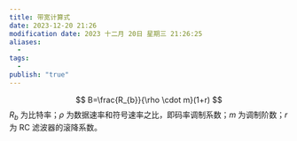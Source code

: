 ```yaml
---
title: 带宽计算式
date: 2023-12-20 21:26
modification date: 2023 十二月 20日 星期三 21:26:25
aliases:
  - 
tags:
  - 
publish: "true"
---
```

$$
B=\frac{R_{b}}{\rho \cdot m}(1+r)
$$
$R_{b}$ 为比特率；$\rho$ 为数据速率和符号速率之比，即码率调制系数；$m$ 为调制阶数；$r$ 为 RC 滤波器的滚降系数。